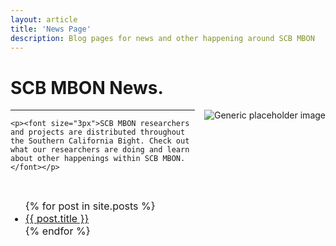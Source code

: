 ```yaml
---
layout: article 
title: 'News Page'
description: Blog pages for news and other happening around SCB MBON 
---
```

<div class="container" id="landing-content">
	<div class="col-lg-12">
			<h1>SCB MBON News.</h1>
			<img class="featurette-image img-responsive center-block" src="{{site.url}}/img/news/oilrigimaging.jpg" alt="Generic placeholder image" style="float:right; PADDING-LEFT: 15px">
	<hr>
			
	<p><font size="3px">SCB MBON researchers and projects are distributed throughout the Southern California Bight. Check out what our researchers are doing and learn about other happenings within SCB MBON.</font></p>
<br>
<ul><font size="3px">
  {% for post in site.posts %}
    <li><a href="{{ post.url }}">{{ post.title }}</a></li>
  {% endfor %}
</font></ul>

</div>

